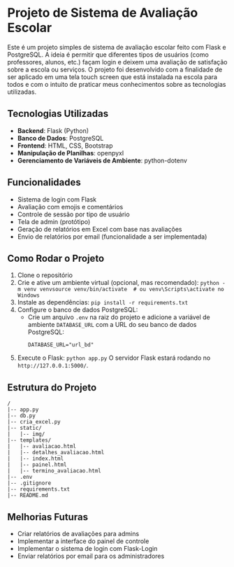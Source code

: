 
# Projeto de Sistema de Avaliação Escolar

Este é um projeto simples de sistema de avaliação escolar feito com Flask e PostgreSQL. A ideia é permitir que diferentes tipos de usuários (como professores, alunos, etc.) façam login e deixem uma avaliação de satisfação sobre a escola ou serviços. O projeto foi desenvolvido com a finalidade de ser aplicado em uma tela touch screen que está instalada na escola para todos e com o intuito de praticar meus conhecimentos sobre as tecnologias utilizadas.

## Tecnologias Utilizadas
- **Backend**: Flask (Python)
- **Banco de Dados**: PostgreSQL
- **Frontend**: HTML, CSS, Bootstrap
- **Manipulação de Planilhas**: openpyxl
- **Gerenciamento de Variáveis de Ambiente**: python-dotenv

## Funcionalidades
- Sistema de login com Flask
- Avaliação com emojis e comentários
- Controle de sessão por tipo de usuário
- Tela de admin (protótipo)
- Geração de relatórios em Excel com base nas avaliações
- Envio de relatórios por email (funcionalidade a ser implementada)

## Como Rodar o Projeto
1. Clone o repositório
2. Crie e ative um ambiente virtual (opcional, mas recomendado):
   ```python -m venv venvsource venv/bin/activate  # ou venv\Scripts\activate no Windows```
3. Instale as dependências:
   ```pip install -r requirements.txt```
4. Configure o banco de dados PostgreSQL:
   - Crie um arquivo `.env` na raiz do projeto e adicione a variável de ambiente `DATABASE_URL` com a URL do seu banco de dados PostgreSQL:
     ```
     DATABASE_URL="url_bd"
     ```
5. Execute o Flask:
   ```python app.py```
   O servidor Flask estará rodando no `http://127.0.0.1:5000/`.

## Estrutura do Projeto
```
/
|-- app.py
|-- db.py
|-- cria_excel.py
|-- static/
|   |-- img/
|-- templates/
|   |-- avaliacao.html
|   |-- detalhes_avaliacao.html
|   |-- index.html
|   |-- painel.html
|   |-- termino_avaliacao.html
|-- .env
|-- .gitignore
|-- requirements.txt
|-- README.md
```

## Melhorias Futuras
- Criar relatórios de avaliações para admins
- Implementar a interface do painel de controle
- Implementar o sistema de login com Flask-Login
- Enviar relatórios por email para os administradores
